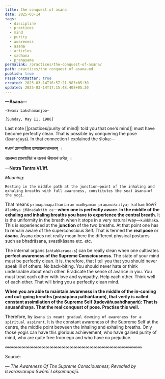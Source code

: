 ```yaml
---
title: the conquest of asana
date: 2025-03-14
tags:
  - discipline
  - practices
  - mind
  - purity
  - awareness
  - asana
  - articles
  - sadhana
  - pranayama
permalink: /practices/the-conquest-of-asana/
path: practices/the conquest of asana.md
publish: true
PassFrontmatter: true
created: 2025-03-14T16:57:21.983+05:30
updated: 2025-03-14T17:15:48.408+05:30
---
```


**—Āsana—**

`—Swami Lakshamanjoo—`

`∫Sunday, May 11, 1980∫`


Last note [[practices/purity of mind\|I told you that one's mind]] must have become perfectly clean. That is possible by conquering the pose (`āsanajaya`). In that connection I explained the śloka:— 

<span class="center-text">मध्यमं प्राणमाश्रित्य प्राणापानपथान्तरम् ।</span>

<span class="center-text">आलम्ब्य ज्ञानशक्तिं च तत्स्थं चैवासनं लभेत् ॥</span>

<span class="center-text">**—Netra Tantra VI.1ff.**</span>

*Meaning:*

`Resting in the middle path at the junction–point of the inhaling and exhaling breaths with full awareness, constitutes the seat āsana—of the yogi.`

That means `prāṇāpānapathāṅtaraṁ madhyamaṁ prāṇamāśritya; kathaṁ` how? `ālaṁḅya jñānaśaktiṁ ca`—**when one is perfectly aware**. I**n the middle of the exhaling and inhaling breaths you have to experience the central breath**. It is the uniformity in the breath when it stops in a very natural way—`kuṁbhaka`. This is experienced at the **junction** of the two breaths. At that point one has to remain aware of the superconscious Self. That is termed the **real pose** or **āsana**. Āsana does not really mean here the different physical postures such as bhadrāsana, svastikāsana etc. etc. 

The internal organs (`aṅtaḥkaraṇa-s`) can be really clean when one cultivates **perfect awareness of the Supreme Consciousness**. The state of your mind must be perfectly clean. It is, therefore, that I tell you that you should never speak ill of others. No back-biting. You should never hate or think undesirable about each other. Eradicate the sense of avarice in you. You must treat each other with love and sympathy. Help each other. Think well of each other. That will bring you a perfectly clean mind. 

**When you are able to maintain awareness in the middle of the in-coming and out-going breaths (prāṇāpāna pathāṅtaraṁ), that verily is called constant assimilation of the Supreme Self (tadevāṅusaṅdhaṇaṁ): That is aṇusaṅdhaṇa. That the real conquest of pose. Practise this well.** 

Therefore, by `āsana is meant gradual dawning of awareness for a spiritual aspirant`. It is the constant awareness of the Supreme Self at the centre, the middle point between the inhaling and exhaling breaths. Only those yogis can have this glorious achievement, who have gained purity of mind, who are quite free from ego and who have no prejudice.

∞∞∞∞∞∞∞∞∞∞∞∞∞∞∞∞∞∞∞∞∞∞∞∞∞∞∞∞∞∞∞∞∞∞

Source:

_— The Awareness Of The Supreme Consciousness; Revealed by Īśvarasvarupa Swāmī Lakṣamaṇajū._
